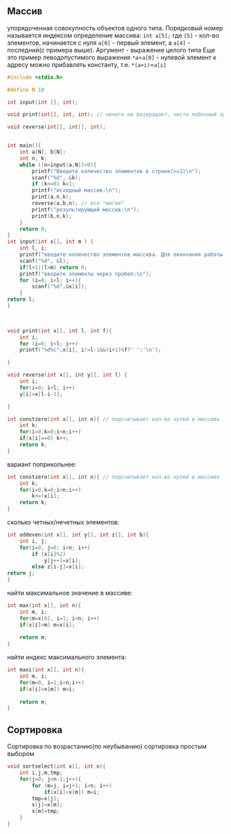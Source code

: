## Массив
упорядоченная совокупность объектов одного типа. Порядковый номер называется индексом
определение массива: 
`int a[5];`
где `[5]` - кол-во элементов, начинается с нуля
`a[0]` - первый элемент, а `a[4]` - последний(с примера выше). Аргумент - выражение целого типа
Еще это пример леводопустимого выражения
`*a`=`a[0]` - нулевой элемент
к адресу можно прибавлять константу, т.е.
`*(a+i)`=`a[i]`
```c
#include <stdio.h>

#define N 10

int input(int [], int);

void print(int[], int, int); // ничего не возвращает, чисто побочный эффект

void reverse(int[], int[], int);


int main(){
    int a[N], b[N];
    int n, k;
    while ((n=input(a,N))>0){
        printf("Введите количество элементов в строке(>=1)\n");
        scanf("%d", &k);
        if (k<=0) k=1;
        printf("исходный массив:\n");
        print(a,n,k);
        reverse(a,b,n); // вся "магия"
        printf("результирующий массив:\n");
        print(b,n,k);
    }
    return 0;
}
int input(int x[], int m ) {
    int l, i;
    printf("введите количество элементов массива. Для окончания работы введите <1 или >%d \n", m);
    scanf("%d", &l);
    if(l<1||l>m) return 0;
    printf("вводите элементы через пробел:\n");
    for (i=0; i<l; i++){
        scanf("%d",&x[i]);
    }
return l;
}

  

void print(int x[], int l, int f){
    int i;
    for (i=0; i<l; i++)
    printf("%d%c",x[i], i!=l-1&&(i+1)%f?' ':'\n');

}

void reverse(int x[], int y[], int l) {
    int i;
    for(i=0; i<l; i++)
    y[i]=x[l-i-1];

}
```

```c
int constzero(int x[], int n){ // подсчитывает кол-во нулей в массиве
	int k;
	for(i=0,k=0;i<n;i++)
	if(x[i]==0) k++;
	return k;
}
```
вариант поприкольнее:
```c
int constzero(int x[], int n){ // подсчитывает кол-во нулей в массиве
	int k;
	for(i=0,k=0;i<n;i++)
		k+=!x[i];
	return k;
}
```
сколько четных/нечетных элементов:
```c
int oddeven(int x[], int y[], int z[], int b){
	int i, j;
	for(i=0, j=0; i<n; i++)
		if (x[i]%2)
			y[j++]=x[i];
		else z[i-j]=x[i];
return j;
}
```
найти максимальное значение в массиве:
```c
int max(int x[], int n){
	int m, i;
	for(m=x[0], i=1; i<n; i++)
	if(x[i]>m) m=x[i];
	
	return m;
}
```
найти индекс максимального элемента:
```c
int maxi(int x[], int n){
	int m, i;
	for(m=0, i=1;i<n;i++)
	if(x[i]>x[m]) m=i;
	
	return m;
}
```
## Сортировка
Сортировка по возрастанию(по неубыванию)
сортировка простым выбором
```c
void sortselect(int x[], int n){
	int i,j,m,tmp;
	for(j=0; j<n-1;j++){
		for (m=j, i=j+1; i<n; i++)
			if(x[i]<x[m]) m=i;
		tmp=x[j];
		x[j]=x[m];
		x[m]=tmp;
	}
}
```